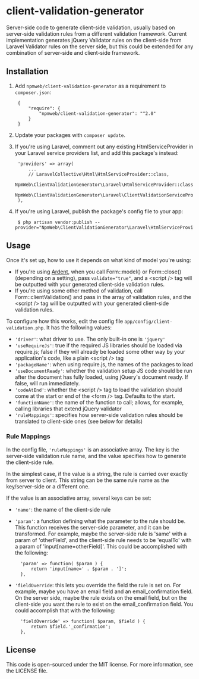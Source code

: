 # client-validation-generator

Server-side code to generate client-side validation, usually based on server-side validation rules from a different validation framework. Current implementation generates jQuery Validator rules on the client-side from Laravel Validator rules on the server side, but this could be extended for any combination of server-side and client-side framework.

## Installation

1. Add `npmweb/client-validation-generator` as a requirement to `composer.json`:

		{
    		"require": {
        		"npmweb/client-validation-generator": "^2.0"
		    }
		}

2. Update your packages with `composer update`.

3. If you're using Laravel, comment out any existing HtmlServiceProvider in your Laravel service providers list, and add this package's instead:

		'providers' => array(
        	...
		    // LaravelCollective\Html\HtmlServiceProvider::class,
		    NpmWeb\ClientValidationGenerator\Laravel\HtmlServiceProvider::class,
		    NpmWeb\ClientValidationGenerator\Laravel\ClientValidationServiceProvider::class,
		),

4. If you're using Laravel, publish the package's config file to your app:

	    $ php artisan vendor:publish --provider="NpmWeb\ClientValidationGenerator\Laravel\HtmlServiceProvider"

## Usage

Once it's set up, how to use it depends on what kind of model you're using:

- If you're using [Ardent](https://github.com/laravelbook/ardent), when you call Form::model() or Form::close() (depending on a setting), pass `validate="true"`, and a \<script /> tag will be outputted with your generated client-side validation rules.
- If you're using some other method of validation, call Form::clientValidation() and pass in the array of validation rules, and the \<script /> tag will be outputted with your generated client-side validation rules.

To configure how this works, edit the config file `app/config/client-validation.php`. It has the following values:

- `'driver'`: what driver to use. The only built-in one is `'jquery'`
- `'useRequireJs'`: true if the required JS libraries should be loaded via require.js; false if they will already be loaded some other way by your application's code, like a plain \<script /> tag
- `'packageName'`: when using require.js, the names of the packages to load
- `'useDocumentReady'`: whether the validation setup JS code should be run after the document has fully loaded, using jQuery's document ready. If false, will run immediately.
- `'codeAtEnd'`: whether the \<script /> tag to load the validation should come at the start or end of the \<form /> tag. Defaults to the start.
- `'functionName'`: the name of the function to call; allows, for example, calling libraries that extend jQuery validator
- `'ruleMappings'`: specifies how server-side validation rules should be translated to client-side ones (see below for details)

### Rule Mappings

In the config file, `'ruleMappings'` is an associative array. The key is the server-side validation rule name, and the value specifies how to generate the client-side rule.

In the simplest case, if the value is a string, the rule is carried over exactly from server to client. This string can be the same rule name as the key/server-side or a different one.

If the value is an associative array, several keys can be set:

- `'name'`: the name of the client-side rule
- `'param'`: a function defining what the parameter to the rule should be. This function receives the server-side parameter, and it can be transformed. For example, maybe the server-side rule is 'same' with a param of 'otherField', and the client-side rule needs to be 'equalTo' with a param of 'input[name=otherField]'. This could be accomplished with the following:

	    'param' => function( $param ) {
    	    return 'input[name=' . $param . ']';
	    },

- `'fieldOverride`: this lets you override the field the rule is set on. For example, maybe you have an email field and an email_confirmation field. On the server side, maybe the rule exists on the email field, but on the client-side you want the rule to exist on the email_confirmation field. You could accomplish that with the following:

	    'fieldOverride' => function( $param, $field ) {
    	    return $field.'_confirmation';
	    },

## License

This code is open-sourced under the MIT license. For more information,
see the LICENSE file.
